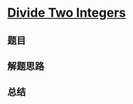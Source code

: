 # [Divide Two Integers](https://leetcode.com/problems/divide-two-integers/)

## 题目


## 解题思路


## 总结


